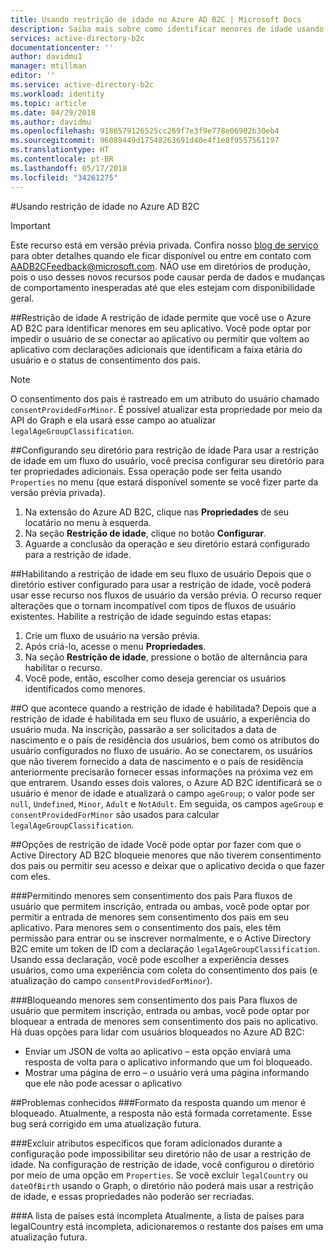 ```yaml
---
title: Usando restrição de idade no Azure AD B2C | Microsoft Docs
description: Saiba mais sobre como identificar menores de idade usando seu aplicativo.
services: active-directory-b2c
documentationcenter: ''
author: davidmu1
manager: mtillman
editor: ''
ms.service: active-directory-b2c
ms.workload: identity
ms.topic: article
ms.date: 04/29/2018
ms.author: davidmu
ms.openlocfilehash: 9186579126525cc269f7e3f9e778e06902b30eb4
ms.sourcegitcommit: 96089449d17548263691d40e4f1e8f9557561197
ms.translationtype: HT
ms.contentlocale: pt-BR
ms.lasthandoff: 05/17/2018
ms.locfileid: "34261275"
---
```

#<a name="using-age-gating-in-azure-ad-b2c"></a>Usando restrição de idade no Azure AD B2C

>[!IMPORTANT]
>Este recurso está em versão prévia privada.  Confira nosso [blog de serviço](https://blogs.msdn.microsoft.com/azureadb2c/) para obter detalhes quando ele ficar disponível ou entre em contato com AADB2CFeedback@microsoft.com.  NÃO use em diretórios de produção, pois o uso desses novos recursos pode causar perda de dados e mudanças de comportamento inesperadas até que eles estejam com disponibilidade geral.  
>

##<a name="age-gating"></a>Restrição de idade
A restrição de idade permite que você use o Azure AD B2C para identificar menores em seu aplicativo.  Você pode optar por impedir o usuário de se conectar ao aplicativo ou permitir que voltem ao aplicativo com declarações adicionais que identificam a faixa etária do usuário e o status de consentimento dos pais.  

>[!NOTE]
>O consentimento dos pais é rastreado em um atributo do usuário chamado `consentProvidedForMinor`.  É possível atualizar esta propriedade por meio da API do Graph e ela usará esse campo ao atualizar `legalAgeGroupClassification`.
>

##<a name="setting-up-your-directory-for-age-gating"></a>Configurando seu diretório para restrição de idade
Para usar a restrição de idade em um fluxo do usuário, você precisa configurar seu diretório para ter propriedades adicionais. Essa operação pode ser feita usando `Properties` no menu (que estará disponível somente se você fizer parte da versão prévia privada).  
1. Na extensão do Azure AD B2C, clique nas **Propriedades** de seu locatário no menu à esquerda.
2. Na seção **Restrição de idade**, clique no botão **Configurar**.
3. Aguarde a conclusão da operação e seu diretório estará configurado para a restrição de idade.

##<a name="enabling-age-gating-in-your-user-flow"></a>Habilitando a restrição de idade em seu fluxo de usuário
Depois que o diretório estiver configurado para usar a restrição de idade, você poderá usar esse recurso nos fluxos de usuário da versão prévia.  O recurso requer alterações que o tornam incompatível com tipos de fluxos de usuário existentes.  Habilite a restrição de idade seguindo estas etapas:
1. Crie um fluxo de usuário na versão prévia.
2. Após criá-lo, acesse o menu **Propriedades**.
3. Na seção **Restrição de idade**, pressione o botão de alternância para habilitar o recurso.
4. Você pode, então, escolher como deseja gerenciar os usuários identificados como menores.

##<a name="what-does-enabling-age-gating-do"></a>O que acontece quando a restrição de idade é habilitada?
Depois que a restrição de idade é habilitada em seu fluxo de usuário, a experiência do usuário muda.  Na inscrição, passarão a ser solicitados a data de nascimento e o país de residência dos usuários, bem como os atributos do usuário configurados no fluxo de usuário.  Ao se conectarem, os usuários que não tiverem fornecido a data de nascimento e o país de residência anteriormente precisarão fornecer essas informações na próxima vez em que entrarem.  Usando esses dois valores, o Azure AD B2C identificará se o usuário é menor de idade e atualizará o campo `ageGroup`; o valor pode ser `null`, `Undefined`, `Minor`, `Adult` e `NotAdult`.  Em seguida, os campos `ageGroup` e `consentProvidedForMinor` são usados para calcular `legalAgeGroupClassification`. 

##<a name="age-gating-options"></a>Opções de restrição de idade
Você pode optar por fazer com que o Active Directory AD B2C bloqueie menores que não tiverem consentimento dos pais ou permitir seu acesso e deixar que o aplicativo decida o que fazer com eles.  

###<a name="allowing-minors-without-parental-consent"></a>Permitindo menores sem consentimento dos pais
Para fluxos de usuário que permitem inscrição, entrada ou ambas, você pode optar por permitir a entrada de menores sem consentimento dos pais em seu aplicativo.  Para menores sem o consentimento dos pais, eles têm permissão para entrar ou se inscrever normalmente, e o Active Directory B2C emite um token de ID com a declaração `legalAgeGroupClassification`.  Usando essa declaração, você pode escolher a experiência desses usuários, como uma experiência com coleta do consentimento dos pais (e atualização do campo `consentProvidedForMinor`).

###<a name="blocking-minors-without-parental-consent"></a>Bloqueando menores sem consentimento dos pais
Para fluxos de usuário que permitem inscrição, entrada ou ambas, você pode optar por bloquear a entrada de menores sem consentimento dos pais no aplicativo.  Há duas opções para lidar com usuários bloqueados no Azure AD B2C:
* Enviar um JSON de volta ao aplicativo – esta opção enviará uma resposta de volta para o aplicativo informando que um foi bloqueado.
* Mostrar uma página de erro – o usuário verá uma página informando que ele não pode acessar o aplicativo

##<a name="known-issues"></a>Problemas conhecidos
###<a name="format-for-the-response-when-a-minor-is-blocked"></a>Formato da resposta quando um menor é bloqueado.
Atualmente, a resposta não está formada corretamente. Esse bug será corrigido em uma atualização futura.

###<a name="deleting-specific-attributes-that-were-added-during-setup-can-make-your-directory-unable-to-use-age-gating"></a>Excluir atributos específicos que foram adicionados durante a configuração pode impossibilitar seu diretório não de usar a restrição de idade.
Na configuração de restrição de idade, você configurou o diretório por meio de uma opção em `Properties`.  Se você excluir `legalCountry` ou `dateOfBirth` usando o Graph, o diretório não poderá mais usar a restrição de idade, e essas propriedades não poderão ser recriadas.

###<a name="list-of-countries-is-incomplete"></a>A lista de países está incompleta
Atualmente, a lista de países para legalCountry está incompleta, adicionaremos o restante dos países em uma atualização futura.